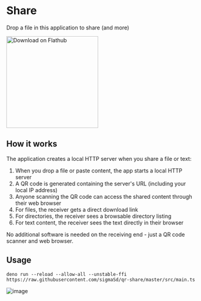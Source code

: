 # Share

Drop a file in this application to share (and more)

<a href='https://flathub.org/apps/io.github.sigmasd.share'>
  <img width='240' alt='Download on Flathub' src='https://dl.flathub.org/assets/badges/flathub-badge-i-en.png'/>
</a>

## How it works

The application creates a local HTTP server when you share a file or text:

1. When you drop a file or paste content, the app starts a local HTTP server
2. A QR code is generated containing the server's URL (including your local IP
   address)
3. Anyone scanning the QR code can access the shared content through their web
   browser
4. For files, the receiver gets a direct download link
5. For directories, the receiver sees a browsable directory listing
6. For text content, the receiver sees the text directly in their browser

No additional software is needed on the receiving end - just a QR code scanner
and web browser.

## Usage

```
deno run --reload --allow-all --unstable-ffi https://raw.githubusercontent.com/sigmaSd/qr-share/master/src/main.ts
```

![image](https://github.com/sigmaSd/qr-share/assets/22427111/e8348bcf-1ef9-431f-8cff-145278acb68c)
